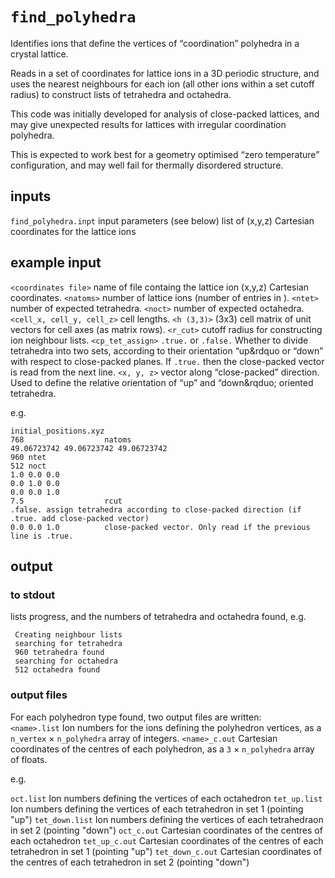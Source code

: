 # `find_polyhedra`

Identifies ions that define the vertices of &ldquo;coordination&rdquo; polyhedra in a crystal lattice.

Reads in a set of coordinates for lattice ions in a 3D periodic structure, and uses the
nearest neighbours for each ion (all other ions within a set cutoff radius) to construct 
lists of tetrahedra and octahedra.

This code was initially developed for analysis of close-packed lattices, and may give unexpected results for lattices with irregular coordination polyhedra.

This is expected to work best for a geometry optimised &ldquo;zero temperature&rdquo; configuration, and may well fail for thermally disordered structure.

## inputs
`find_polyhedra.inpt`    input parameters (see below)
<coordinate file>   list of (x,y,z) Cartesian coordinates for the lattice ions

## example input

`<coordinates file>`  name of file containg the lattice ion (x,y,z) Cartesian coordinates.
`<natoms>`            number of lattice ions (number of entries in <coordinates file>).
`<ntet>`              number of expected tetrahedra.
`<noct>`              number of expected octahedra.
`<cell_x, cell_y, cell_z>` cell lengths.
`<h (3,3)>`           (3x3) cell matrix of unit vectors for cell axes (as matrix rows).
`<r_cut>`             cutoff radius for constructing ion neighbour lists.
`<cp_tet_assign>`     `.true.` or `.false.`
                      Whether to divide tetrahedra into two sets, according to their 
                      orientation &ldquo;up&rdquo or &ldquo;down&rdquo; with respect to
                      close-packed planes. If `.true.` then the close-packed vector is 
                      read from the next line.
`<x, y, z>`           vector along &ldquo;close-packed&rdquo; direction. Used to define the relative 
                      orientation of &ldquo;up&rdquo; and &ldquo;down&rqduo; oriented tetrahedra. 

e.g.

```
initial_positions.xyz
768                  natoms
49.06723742 49.06723742 49.06723742       
960 ntet
512 noct 
1.0 0.0 0.0
0.0 1.0 0.0
0.0 0.0 1.0
7.5                  rcut 
.false. assign tetrahedra according to close-packed direction (if .true. add close-packed vector)
0.0 0.0 1.0          close-packed vector. Only read if the previous line is .true.
```

## output

### to stdout

lists progress, and the numbers of tetrahedra and octahedra found, e.g.

```
 Creating neighbour lists
 searching for tetrahedra
 960 tetrahedra found
 searching for octahedra
 512 octahedra found
```

### output files

For each polyhedron type found, two output files are written:  
`<name>.list`     Ion numbers for the ions defining the polyhedron vertices, as a `n_vertex` &times; `n_polyhedra` array of integers.
`<name>_c.out`    Cartesian coordinates of the centres of each polyhedron, as a `3` &times; `n_polyhedra` array of floats.

e.g.

`oct.list`        Ion numbers defining the vertices of each octahedron
`tet_up.list`     Ion numbers defining the vertices of each tetrahedron in set 1 (pointing "up")
`tet_down.list`   Ion numbers defining the vertices of each tetrahedraon in set 2 (pointing "down")
`oct_c.out`       Cartesian coordinates of the centres of each octahedron
`tet_up_c.out`    Cartesian coordinates of the centres of each tetrahedron in set 1 (pointing "up")
`tet_down_c.out`  Cartesian coordinates of the centres of each tetrahedron in set 2 (pointing "down")
